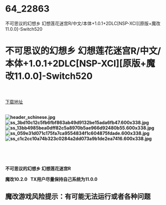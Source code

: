 # 64_22863
不可思议的幻想乡 幻想莲花迷宫R/中文/本体+1.0.1+2DLC[NSP-XCI][原版+魔改11.0.0]-Switch520
# 不可思议的幻想乡 幻想莲花迷宫R/中文/本体+1.0.1+2DLC[NSP-XCI][原版+魔改11.0.0]-Switch520
 <br/></br>
[下载地址](https://www.switch520.cc/article/22863 "下载地址")
<br/></br>

<p><strong><img title="header_schinese.jpg" src="https://www.switch520.cc/muke_img/2021_10_03_d7f5bcbf0edef.jpg" alt="header_schinese.jpg"></strong><br>
<strong><img title="ss_3bd10c12c5fb6fbf863ab49d9132be15ada6fb47.600x338.jpg" src="https://www.switch520.cc/muke_img/2021_10_03_7326cfaa9ffba.jpg" alt="ss_3bd10c12c5fb6fbf863ab49d9132be15ada6fb47.600x338.jpg"></strong><br>
<strong><img title="ss_13bb4985bea0dff82c5a8970b5ae966d92480b55.600x338.jpg" src="https://www.switch520.cc/muke_img/2021_10_03_bdd734e623cdd.jpg" alt="ss_13bb4985bea0dff82c5a8970b5ae966d92480b55.600x338.jpg"></strong><br>
<strong><img title="ss_059e31d071c175fa7ca9554834f1c604875fdade.600x338.jpg" src="https://www.switch520.cc/muke_img/2021_10_03_36edc8d727866.jpg" alt="ss_059e31d071c175fa7ca9554834f1c604875fdade.600x338.jpg"></strong><br>
<strong><img title="ss_c1c2cc10a74b323c0284a2dd073a9b1de2ea7416.600x338.jpg" src="https://www.switch520.cc/muke_img/2021_10_03_a510af62c3b67.jpg" alt="ss_c1c2cc10a74b323c0284a2dd073a9b1de2ea7416.600x338.jpg"></strong></p>
<p>&nbsp;</p>
<p>&nbsp;</p>
<p><strong>不可思议的幻想乡 幻想莲花迷宫R</strong></p>
<p><strong>魔改10.2.0 &nbsp;&nbsp;TX用户尽量保持自己系统为11.0.0</strong></p>
<h2><strong>魔改游戏风险提示：有可能无法运行或者各种问题</strong></h2>
